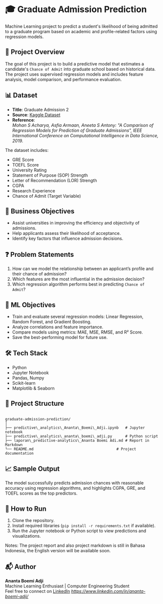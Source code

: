 # 🎓 Graduate Admission Prediction
Machine Learning project to predict a student's likelihood of being admitted to a graduate program based on academic and profile-related factors using regression models.

## 📌 Project Overview
The goal of this project is to build a predictive model that estimates a candidate's `Chance of Admit` into graduate school based on historical data. The project uses supervised regression models and includes feature analysis, model comparison, and performance evaluation.

## 📊 Dataset
- **Title**: Graduate Admission 2  
- **Source**: [Kaggle Dataset](https://www.kaggle.com/datasets/mohansacharya/graduate-admissions)  
- **Reference**:  
  *Mohan S Acharya, Asfia Armaan, Aneeta S Antony: "A Comparison of Regression Models for Prediction of Graduate Admissions", IEEE International Conference on Computational Intelligence in Data Science, 2019.*

The dataset includes:
- GRE Score
- TOEFL Score
- University Rating
- Statement of Purpose (SOP) Strength
- Letter of Recommendation (LOR) Strength
- CGPA
- Research Experience
- Chance of Admit (Target Variable)

## 🎯 Business Objectives
- Assist universities in improving the efficiency and objectivity of admissions.
- Help applicants assess their likelihood of acceptance.
- Identify key factors that influence admission decisions.

## ❓ Problem Statements
1. How can we model the relationship between an applicant’s profile and their chance of admission?
2. Which features are the most influential in the admission decision?
3. Which regression algorithm performs best in predicting `Chance of Admit`?

## 🧠 ML Objectives
- Train and evaluate several regression models: Linear Regression, Random Forest, and Gradient Boosting.
- Analyze correlations and feature importance.
- Compare models using metrics: MAE, MSE, RMSE, and R² Score.
- Save the best-performing model for future use.

## 🛠️ Tech Stack
- Python
- Jupyter Notebook
- Pandas, Numpy
- Scikit-learn
- Matplotlib & Seaborn

## 📂 Project Structure
```

graduate-admission-prediction/
│
├── predictive\_analytics\_Ananta\_Boemi\_Adji.ipynb   # Jupyter notebook
├── predictive\_analytics\_ananta\_boemi\_adji.py      # Python script
├── laporan\_predictive-analytics\_Ananta Boemi Adi.md # Report in Markdown
└── README.md                                      # Project documentation

```

## 📈 Sample Output
The model successfully predicts admission chances with reasonable accuracy using regression algorithms, and highlights CGPA, GRE, and TOEFL scores as the top predictors.

## 🧪 How to Run
1. Clone the repository.
2. Install required libraries (`pip install -r requirements.txt` if available).
3. Run the Jupyter notebook or Python script to view predictions and visualizations.

Notes: The project report and also project markdown is still in Bahasa Indonesia, the English version will be available soon.

## 📬 Author
**Ananta Boemi Adji**  
Machine Learning Enthusiast | Computer Engineering Student  
Feel free to connect on [LinkedIn](https://www.linkedin.com) *https://www.linkedin.com/in/ananta-boemi-adji/*
